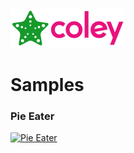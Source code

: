 ![StaroColey](https://github.com/starohub/starocoley/raw/master/resources/images/starocoley-64.png)

# Samples

### Pie Eater

[![Pie Eater](https://github.com/starohub/starocoley/raw/master/samples/pie-eater/src/pie-eater.png)](pie-eater/README.md)
